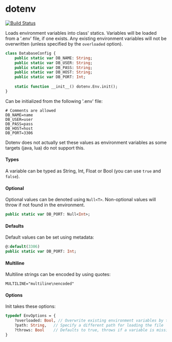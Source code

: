 # dotenv

[![Build Status](https://travis-ci.org/benmerckx/dotenv.svg?branch=master)](https://travis-ci.org/benmerckx/dotenv)

Loads environment variables into class' statics. Variables will be loaded from a '.env' file, if one exists. Any existing environment variables will not be overwritten (unless specified by the `overloaded` option).

```haxe
class DatabaseConfig {
	public static var DB_NAME: String;
	public static var DB_USER: String;
	public static var DB_PASS: String;
	public static var DB_HOST: String;
	public static var DB_PORT: Int;
	
	static function __init__() dotenv.Env.init();
}
```

Can be initialized from the following '.env' file:

```
# Comments are allowed
DB_NAME=name
DB_USER=user
DB_PASS=pass
DB_HOST=host
DB_PORT=3306
```

Dotenv does not actually set these values as environment variables as some targets (java, lua) do not support this.

#### Types

A variable can be typed as String, Int, Float or Bool (you can use `true` and `false`).

#### Optional

Optional values can be denoted using `Null<T>`. Non-optional values will throw if not found in the environment.

```haxe
public static var DB_PORT: Null<Int>;
```

#### Defaults

Default values can be set using metadata:
	
```haxe
@:default(3306)
public static var DB_PORT: Int;
```

#### Multiline

Multiline strings can be encoded by using quotes:

```
MULTILINE="multiline\nencoded"
```

#### Options

Init takes these options:

```haxe
typedef EnvOptions = {
	?overloaded: Bool, // Overwrite existing environment variables by the .env file
	?path: String,   // Specify a different path for loading the file
	?throws: Bool    // Defaults to true, throws if a variable is missing
}
```